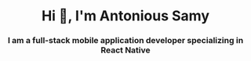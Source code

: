 <h1 align="center">Hi 👋, I'm Antonious Samy</h1>
<h3 align="center">I am a full-stack mobile application developer specializing in React Native</h3>
